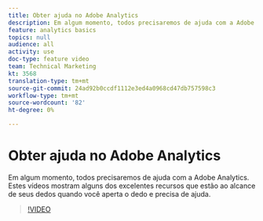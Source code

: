 ```yaml
---
title: Obter ajuda no Adobe Analytics
description: Em algum momento, todos precisaremos de ajuda com a Adobe Analytics. Estes vídeos mostram alguns dos excelentes recursos que estão ao alcance de seus dedos quando você aperta o dedo e precisa de ajuda.
feature: analytics basics
topics: null
audience: all
activity: use
doc-type: feature video
team: Technical Marketing
kt: 3568
translation-type: tm+mt
source-git-commit: 24ad92b0ccdf1112e3ed4a0968cd47db757598c3
workflow-type: tm+mt
source-wordcount: '82'
ht-degree: 0%

---
```



# Obter ajuda no Adobe Analytics

Em algum momento, todos precisaremos de ajuda com a Adobe Analytics. Estes vídeos mostram alguns dos excelentes recursos que estão ao alcance de seus dedos quando você aperta o dedo e precisa de ajuda.

>[!VIDEO](https://video.tv.adobe.com/v/28753/?quality=12)
